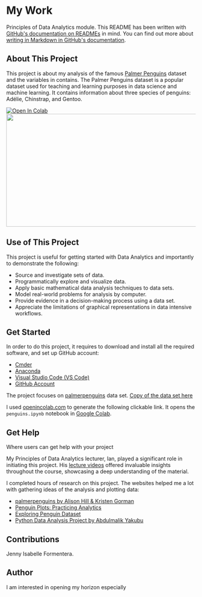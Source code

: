 # My Work

Principles of Data Analytics module.
This README has been written with [GitHub's documentation on READMEs](https://docs.github.com/en/repositories/managing-your-repositorys-settings-and-features/customizing-your-repository/about-readmes) in mind.
You can find out more about [writing in Markdown in GitHub's documentation](https://allisonhorst.github.io/palmerpenguins/articles/intro.html#highlights).

## About This Project

This project is about my analysis of the famous [Palmer Penguins](https://allisonhorst.github.io/palmerpenguins/articles/intro.html#highlights) dataset and the variables in contains. The Palmer Penguins dataset is a popular 
dataset used for teaching and learning purposes in data science and machine learning. It contains information about three species of penguins: Adélie, 
Chinstrap, and Gentoo. 

<a target="_blank" href="https://colab.research.google.com/github/jesabelle94/mywork/blob/main/penguins.ipynb">
  <img src="https://colab.research.google.com/assets/colab-badge.svg" alt="Open In Colab"/>
</a>

<img src="https://allisonhorst.github.io/palmerpenguins/reference/figures/lter_penguins.png" width="600" height="300"/>


## Use of This Project

This project is useful for getting started with Data Analytics and importantly to demonstrate the following:
- Source and investigate sets of data.
- Programmatically explore and visualize data.
- Apply basic mathematical data analysis techniques to data sets.
- Model real-world problems for analysis by computer.
- Provide evidence in a decision-making process using a data set.
- Appreciate the limitations of graphical representations in data intensive workflows.


## Get Started

In order to do this project, it requires to download and install all the required software, and set up GitHub account:
- [Cmder](https://cmder.app/)
- [Anaconda](https://www.anaconda.com/products/individual)
- [Visual Studio Code (VS Code)](https://code.visualstudio.com/Download)
- [GitHub Account](https://github.com/jesabelle94)

The project focuses on [palmerpenguins](https://allisonhorst.github.io/palmerpenguins/) data set. [Copy of the data set here](https://raw.githubusercontent.com/mwaskom/seaborn-data/master/penguins.csv)


I used [openincolab.com](https://openincolab.com/) to generate the following clickable link.
It opens the `penguins.ipynb` notebook in [Google Colab](https://colab.research.google.com/).


## Get Help

Where users can get help with your project

My Principles of Data Analytics lecturer, Ian, played a significant role in initiating this project. His [lecture videos](https://atlantictu-my.sharepoint.com/personal/ian_mcloughlin_atu_ie/_layouts/15/onedrive.aspx?id=%2Fpersonal%2Fian%5Fmcloughlin%5Fatu%5Fie%2FDocuments%2Fstudent%5Fshares%2Fprinciples%5Fof%5Fdata%5Fanalytics&ga=1) offered invaluable insights throughout the course, showcasing a deep understanding of the material. 

I completed hours of research on this project. The websites helped me a lot with gathering ideas of the analysis and plotting data:
- [palmerpenguins by Alison Hill & Kristen Gorman](https://allisonhorst.github.io/palmerpenguins/)
- [Penguin Plots: Practicing Analytics](https://rpubs.com/TEHoule/PalmerPenguinPlayground)
- [Exploring Penguin Dataset](https://rpubs.com/Saif178/1053370)
- [Python Data Analysis Project by Abdulmalik Yakubu ](https://yabdulmalik.medium.com/python-data-analysis-project-palmer-penguins-dataset-411a1e0b8c7d)

## Contributions

Jenny Isabelle Formentera.

## Author

I am interested in opening my horizon especially
